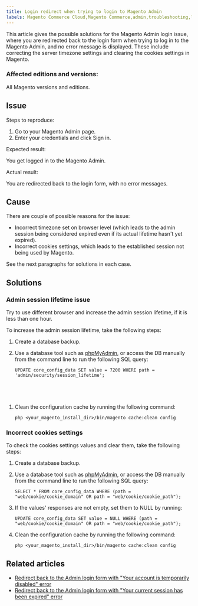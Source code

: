 ```yaml
---
title: Login redirect when trying to login to Magento Admin
labels: Magento Commerce Cloud,Magento Commerce,admin,troubleshooting,login
---
```


This article gives the possible solutions for the Magento Admin login issue, where you are redirected back to the login form when trying to log in to the Magento Admin, and no error message is displayed. These include correcting the server timezone settings and clearing the cookies settings in Magento.

### Affected editions and versions: 

All Magento versions and editions.

## Issue

Steps to reproduce:

1. Go to your Magento Admin page.
1. Enter your credentials and click Sign in.

Expected result:

You get logged in to the Magento Admin.

Actual result:

You are redirected back to the login form, with no error messages.

## Cause

There are couple of possible reasons for the issue:

* Incorrect timezone set on browser level (which leads to the admin session being considered expired even if its actual lifetime hasn't yet expired).
* Incorrect cookies settings, which leads to the established session not being used by Magento. 

See the next paragraphs for solutions in each case.

## Solutions

### Admin session lifetime issue

Try to use different browser and increase the admin session lifetime, if it is less than one hour.

To increase the admin session lifetime, take the following steps:

1. Create a database backup.
1. Use a database tool such as [phpMyAdmin](https://devdocs.magento.com/guides/v2.2/install-gde/prereq/optional.html#install-optional-phpmyadmin), or access the DB manually from the command line to run the following SQL query:  
    
    
    <pre><code class="language-sql">UPDATE core_config_data SET value = 7200 WHERE path = 'admin/security/session_lifetime';
</code></pre>
    
    
1. Clean the configuration cache by running the following command:
    
    <pre><code class="language-bash">php &lt;your_magento_install_dir>/bin/magento cache:clean config</code></pre>
    
    

<h3 id="Adminloginissuetroubleshooting-Cookiessettings">Incorrect cookies settings</h3>

To check the cookies settings values and clear them, take the following steps:

1. Create a database backup.
1. Use a database tool such as [phpMyAdmin](https://devdocs.magento.com/guides/v2.2/install-gde/prereq/optional.html#install-optional-phpmyadmin), or access the DB manually from the command line to run the following SQL query:  
    
    
    <pre><code class="language-sql">SELECT * FROM core_config_data WHERE (path = "web/cookie/cookie_domain" OR path = "web/cookie/cookie_path");</code></pre>
    
    
1. If the values' responses are not empty, set them to NULL by running:
    
    <pre><code class="language-sql">UPDATE core_config_data SET value = NULL WHERE (path = "web/cookie/cookie_domain" OR path = "web/cookie/cookie_path");</code></pre>
    
    
1. Clean the configuration cache by running the following command:
    
    <pre><code class="language-bash">php &lt;your_magento_install_dir>/bin/magento cache:clean config</code></pre>
    
    

## Related articles

* [Redirect back to the Admin login form with "Your account is temporarily disabled" error](https://support.magento.com/hc/en-us/articles/360028606831)
* [Redirect back to the Admin login form with "Your current session has been expired" error](https://support.magento.com/hc/en-us/articles/360028441671)

 